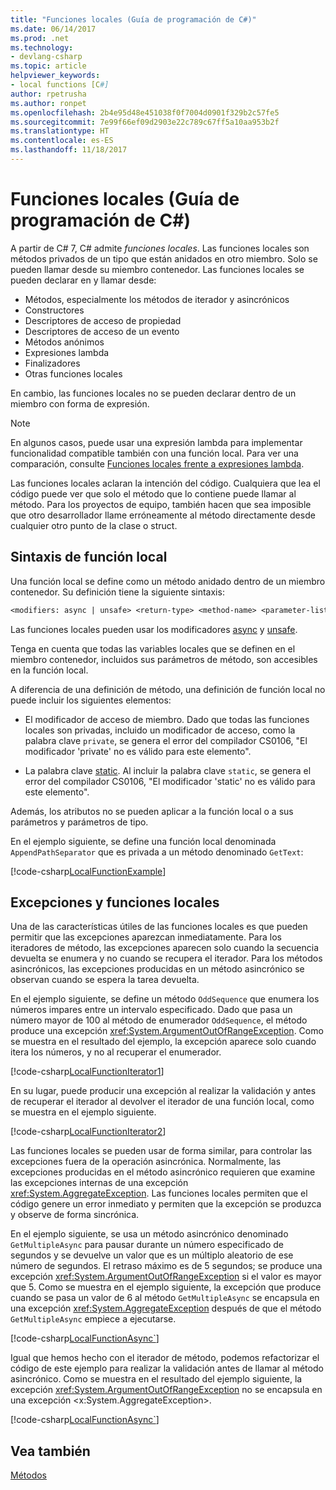 ```yaml
---
title: "Funciones locales (Guía de programación de C#)"
ms.date: 06/14/2017
ms.prod: .net
ms.technology:
- devlang-csharp
ms.topic: article
helpviewer_keywords:
- local functions [C#]
author: rpetrusha
ms.author: ronpet
ms.openlocfilehash: 2b4e95d48e451038f0f7004d0901f329b2c57fe5
ms.sourcegitcommit: 7e99f66ef09d2903e22c789c67ff5a10aa953b2f
ms.translationtype: HT
ms.contentlocale: es-ES
ms.lasthandoff: 11/18/2017
---
```

# <a name="local-functions-c-programming-guide"></a>Funciones locales (Guía de programación de C#)

A partir de C# 7, C# admite *funciones locales*. Las funciones locales son métodos privados de un tipo que están anidados en otro miembro. Solo se pueden llamar desde su miembro contenedor. Las funciones locales se pueden declarar en y llamar desde:

- Métodos, especialmente los métodos de iterador y asincrónicos
- Constructores
- Descriptores de acceso de propiedad
- Descriptores de acceso de un evento
- Métodos anónimos
- Expresiones lambda
- Finalizadores
- Otras funciones locales

En cambio, las funciones locales no se pueden declarar dentro de un miembro con forma de expresión.

> [!NOTE]
> En algunos casos, puede usar una expresión lambda para implementar funcionalidad compatible también con una función local. Para ver una comparación, consulte [Funciones locales frente a expresiones lambda](../../local-functions-vs-lambdas.md).

Las funciones locales aclaran la intención del código. Cualquiera que lea el código puede ver que solo el método que lo contiene puede llamar al método. Para los proyectos de equipo, también hacen que sea imposible que otro desarrollador llame erróneamente al método directamente desde cualquier otro punto de la clase o struct.
 
## <a name="local-function-syntax"></a>Sintaxis de función local

Una función local se define como un método anidado dentro de un miembro contenedor. Su definición tiene la siguiente sintaxis:

```txt
<modifiers: async | unsafe> <return-type> <method-name> <parameter-list>
```

Las funciones locales pueden usar los modificadores [async](../../language-reference/keywords/async.md) y [unsafe](../../language-reference/keywords/unsafe.md). 

Tenga en cuenta que todas las variables locales que se definen en el miembro contenedor, incluidos sus parámetros de método, son accesibles en la función local. 

A diferencia de una definición de método, una definición de función local no puede incluir los siguientes elementos:

- El modificador de acceso de miembro. Dado que todas las funciones locales son privadas, incluido un modificador de acceso, como la palabra clave `private`, se genera el error del compilador CS0106, "El modificador 'private' no es válido para este elemento".
 
- La palabra clave [static](../../language-reference/keywords/static.md). Al incluir la palabra clave `static`, se genera el error del compilador CS0106, "El modificador 'static' no es válido para este elemento".

Además, los atributos no se pueden aplicar a la función local o a sus parámetros y parámetros de tipo. 
 
En el ejemplo siguiente, se define una función local denominada `AppendPathSeparator` que es privada a un método denominado `GetText`:
   
[!code-csharp[LocalFunctionExample](../../../../samples/snippets/csharp/programming-guide/classes-and-structs/local-functions1.cs)]  
   
## <a name="local-functions-and-exceptions"></a>Excepciones y funciones locales

Una de las características útiles de las funciones locales es que pueden permitir que las excepciones aparezcan inmediatamente. Para los iteradores de método, las excepciones aparecen solo cuando la secuencia devuelta se enumera y no cuando se recupera el iterador. Para los métodos asincrónicos, las excepciones producidas en un método asincrónico se observan cuando se espera la tarea devuelta. 

En el ejemplo siguiente, se define un método `OddSequence` que enumera los números impares entre un intervalo especificado. Dado que pasa un número mayor de 100 al método de enumerador `OddSequence`, el método produce una excepción <xref:System.ArgumentOutOfRangeException>. Como se muestra en el resultado del ejemplo, la excepción aparece solo cuando itera los números, y no al recuperar el enumerador.

[!code-csharp[LocalFunctionIterator1](../../../../samples/snippets/csharp/programming-guide/classes-and-structs/local-functions-iterator1.cs)] 

En su lugar, puede producir una excepción al realizar la validación y antes de recuperar el iterador al devolver el iterador de una función local, como se muestra en el ejemplo siguiente.

[!code-csharp[LocalFunctionIterator2](../../../../samples/snippets/csharp/programming-guide/classes-and-structs/local-functions-iterator2.cs)]

Las funciones locales se pueden usar de forma similar, para controlar las excepciones fuera de la operación asincrónica. Normalmente, las excepciones producidas en el método asincrónico requieren que examine las excepciones internas de una excepción <xref:System.AggregateException>. Las funciones locales permiten que el código genere un error inmediato y permiten que la excepción se produzca y observe de forma sincrónica.

En el ejemplo siguiente, se usa un método asincrónico denominado `GetMultipleAsync` para pausar durante un número especificado de segundos y se devuelve un valor que es un múltiplo aleatorio de ese número de segundos. El retraso máximo es de 5 segundos; se produce una excepción <xref:System.ArgumentOutOfRangeException> si el valor es mayor que 5. Como se muestra en el ejemplo siguiente, la excepción que produce cuando se pasa un valor de 6 al método `GetMultipleAsync` se encapsula en una excepción <xref:System.AggregateException> después de que el método `GetMultipleAsync` empiece a ejecutarse.

[!code-csharp[LocalFunctionAsync`](../../../../samples/snippets/csharp/programming-guide/classes-and-structs/local-functions-async1.cs)] 

Igual que hemos hecho con el iterador de método, podemos refactorizar el código de este ejemplo para realizar la validación antes de llamar al método asincrónico. Como se muestra en el resultado del ejemplo siguiente, la excepción <xref:System.ArgumentOutOfRangeException> no se encapsula en una excepción <x:System.AggregateException>.

[!code-csharp[LocalFunctionAsync`](../../../../samples/snippets/csharp/programming-guide/classes-and-structs/local-functions-async2.cs)] 

## <a name="see-also"></a>Vea también
[Métodos](methods.md)
